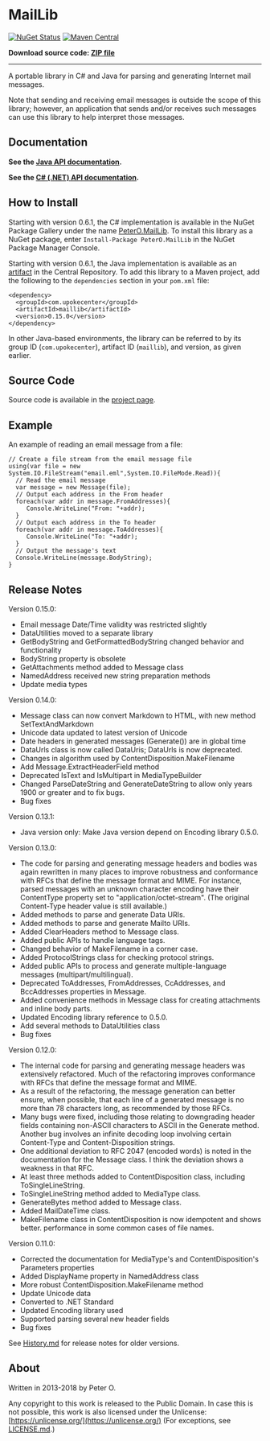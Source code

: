 MailLib
=======

[![NuGet Status](http://img.shields.io/nuget/v/PeterO.MailLib.svg?style=flat)](https://www.nuget.org/packages/PeterO.MailLib)
[![Maven Central](https://img.shields.io/maven-central/v/com.upokecenter/maillib.svg?style=plastic)](https://search.maven.org/#search|ga|1|g%3A%22com.upokecenter%22%20AND%20a%3A%22maillib%22)

**Download source code: [ZIP file](https://github.com/peteroupc/MailLib/archive/master.zip)**

----

A portable library in C# and Java for parsing and generating Internet mail messages.

Note that sending and receiving email messages is outside the scope of this library; however, an application that sends and/or receives such messages can use this library to help interpret those messages.

Documentation
------------

**See the [Java API documentation](https://peteroupc.github.io/MailLib/api/).**

**See the [C# (.NET) API documentation](https://peteroupc.github.io/MailLib/docs/).**

How to Install
---------
Starting with version 0.6.1, the C# implementation is available in the
NuGet Package Gallery under the name
[PeterO.MailLib](https://www.nuget.org/packages/PeterO.MailLib). To install
this library as a NuGet package, enter `Install-Package PeterO.MailLib` in the
NuGet Package Manager Console.

Starting with version 0.6.1, the Java implementation is available
as an [artifact](https://search.maven.org/#search|ga|1|g%3A%22com.upokecenter%22%20AND%20a%3A%22maillib%22) in the Central Repository. To add this library to a Maven
project, add the following to the `dependencies` section in your `pom.xml` file:

    <dependency>
      <groupId>com.upokecenter</groupId>
      <artifactId>maillib</artifactId>
      <version>0.15.0</version>
    </dependency>

In other Java-based environments, the library can be referred to by its
group ID (`com.upokecenter`), artifact ID (`maillib`), and version, as given earlier.

Source Code
---------
Source code is available in the [project page](https://github.com/peteroupc/MailLib).

Example
---------

An example of reading an email message from a file:

    // Create a file stream from the email message file
    using(var file = new System.IO.FileStream("email.eml",System.IO.FileMode.Read)){
      // Read the email message
      var message = new Message(file);
      // Output each address in the From header
      foreach(var addr in message.FromAddresses){
         Console.WriteLine("From: "+addr);
      }
      // Output each address in the To header
      foreach(var addr in message.ToAddresses){
         Console.WriteLine("To: "+addr);
      }
      // Output the message's text
      Console.WriteLine(message.BodyString);
    }

Release Notes
---------

Version 0.15.0:

- Email message Date/Time validity was restricted slightly
- DataUtilities moved to a separate library
- GetBodyString and GetFormattedBodyString changed behavior and functionality
- BodyString property is obsolete
- GetAttachments method added to Message class
- NamedAddress received new string preparation methods
- Update media types

Version 0.14.0:

- Message class can now convert Markdown to HTML, with new method SetTextAndMarkdown
- Unicode data updated to latest version of Unicode
- Date headers in generated messages (Generate()) are in global time
- DataUrls class is now called DataUris; DataUrls is now deprecated.
- Changes in algorithm used by ContentDisposition.MakeFilename
- Add Message.ExtractHeaderField method
- Deprecated IsText and IsMultipart in MediaTypeBuilder
- Changed ParseDateString and GenerateDateString to allow only years 1900 or greater and to fix bugs.
- Bug fixes

Version 0.13.1:

- Java version only: Make Java version depend on Encoding library 0.5.0.

Version 0.13.0:

- The code for parsing and generating message headers and bodies was again
rewritten in many places to improve robustness and conformance with RFCs that define
the message format and MIME.  For instance, parsed messages with an unknown character
encoding have their ContentType property set to "application/octet-stream". (The original
Content-Type header value is still available.)
- Added methods to parse and generate Data URIs.
- Added methods to parse and generate Mailto URIs.
- Added ClearHeaders method to Message class.
- Added public APIs to handle language tags.
- Changed behavior of MakeFilename in a corner case.
- Added ProtocolStrings class for checking protocol strings.
- Added public APIs to process and generate multiple-language messages (multipart/multilingual).
- Deprecated ToAddresses, FromAddresses, CcAddresses, and BccAddresses properties in Message.
- Added convenience methods in Message class for creating attachments and inline body parts.
- Updated Encoding library reference to 0.5.0.
- Add several methods to DataUtilities class
- Bug fixes

Version 0.12.0:

- The internal code for parsing and generating message headers was extensively refactored.  Much of the refactoring improves conformance with RFCs that define the message format and MIME.
- As a result of the refactoring, the message generation can better ensure, when possible, that each line of a generated message is no more than 78 characters long, as recommended by those RFCs.
- Many bugs were fixed, including those relating to downgrading header fields containing non-ASCII characters to ASCII in the Generate method.  Another bug involves an infinite decoding loop involving certain Content-Type and Content-Disposition strings.
- One additional deviation to RFC 2047 (encoded words) is noted in the documentation for the Message class.  I think the deviation shows a weakness in that RFC.
- At least three methods added to ContentDisposition class, including ToSingleLineString.
- ToSingleLineString method added to MediaType class.
- GenerateBytes method added to Message class.
- Added MailDateTime class.
- MakeFilename class in ContentDisposition is now idempotent and shows better. performance in some common cases of file names.

Version 0.11.0:

- Corrected the documentation for MediaType's and ContentDisposition's Parameters properties
- Added DisplayName property in NamedAddress class
- More robust ContentDisposition.MakeFilename method
- Update Unicode data
- Converted to .NET Standard
- Updated Encoding library used
- Supported parsing several new header fields
- Bug fixes

See [History.md](https://github.com/peteroupc/MailLib/tree/master/History.md)
for release notes for older versions.

About
-----------

Written in 2013-2018 by Peter O.

Any copyright to this work is released to the Public Domain.
In case this is not possible, this work is also
licensed under the Unlicense: [https://unlicense.org/](https://unlicense.org/)
(For exceptions, see  [LICENSE.md](https://github.com/peteroupc/MailLib/blob/master/LICENSE.md).)
